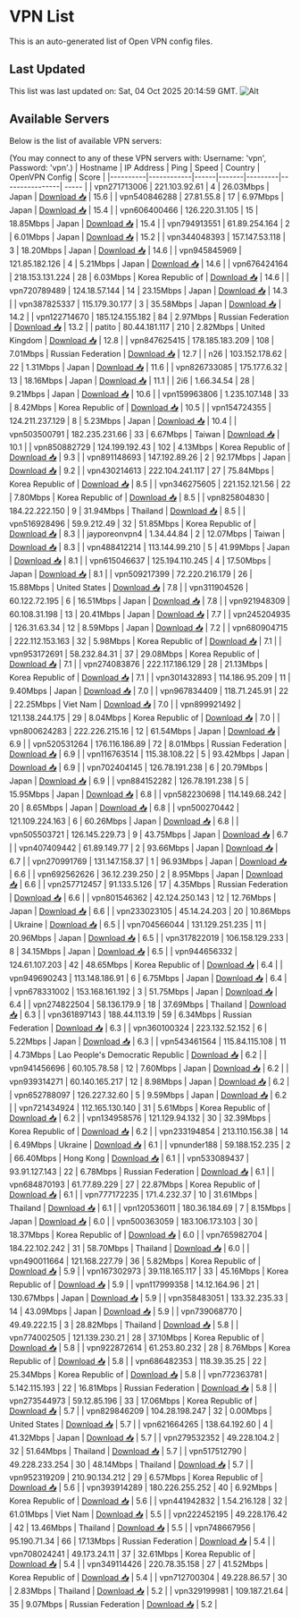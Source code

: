 # VPN List

This is an auto-generated list of Open VPN config files.

## Last Updated

This list was last updated on: Sat, 04 Oct 2025 20:14:59 GMT.
![Alt](https://repobeats.axiom.co/api/embed/186b98318ef1479477931607c1ad7d823f12451f.svg "Repobeats analytics image")

## Available Servers

Below is the list of available VPN servers:

(You may connect to any of these VPN servers with: Username: 'vpn', Password: 'vpn'.)
| Hostname | IP Address | Ping | Speed | Country | OpenVPN Config | Score |
|----------|------------|------|-------|---------|----------------| ----- |
| vpn271713006 | 221.103.92.61 | 4 | 26.03Mbps | Japan | [Download 📥](./configs/server_0_JP.ovpn) | 15.6 |
| vpn540846288 | 27.81.55.8 | 17 | 6.97Mbps | Japan | [Download 📥](./configs/server_1_JP.ovpn) | 15.4 |
| vpn606400466 | 126.220.31.105 | 15 | 18.85Mbps | Japan | [Download 📥](./configs/server_2_JP.ovpn) | 15.4 |
| vpn794913551 | 61.89.254.164 | 2 | 6.01Mbps | Japan | [Download 📥](./configs/server_3_JP.ovpn) | 15.2 |
| vpn344048393 | 157.147.53.118 | 3 | 18.20Mbps | Japan | [Download 📥](./configs/server_4_JP.ovpn) | 14.6 |
| vpn945845969 | 121.85.182.126 | 4 | 5.21Mbps | Japan | [Download 📥](./configs/server_5_JP.ovpn) | 14.6 |
| vpn676424164 | 218.153.131.224 | 28 | 6.03Mbps | Korea Republic of | [Download 📥](./configs/server_6_KR.ovpn) | 14.6 |
| vpn720789489 | 124.18.57.144 | 14 | 23.15Mbps | Japan | [Download 📥](./configs/server_7_JP.ovpn) | 14.3 |
| vpn387825337 | 115.179.30.177 | 3 | 35.58Mbps | Japan | [Download 📥](./configs/server_8_JP.ovpn) | 14.2 |
| vpn122714670 | 185.124.155.182 | 84 | 2.97Mbps | Russian Federation | [Download 📥](./configs/server_9_RU.ovpn) | 13.2 |
| patito | 80.44.181.117 | 210 | 2.82Mbps | United Kingdom | [Download 📥](./configs/server_10_GB.ovpn) | 12.8 |
| vpn847625415 | 178.185.183.209 | 108 | 7.01Mbps | Russian Federation | [Download 📥](./configs/server_11_RU.ovpn) | 12.7 |
| n26 | 103.152.178.62 | 22 | 1.31Mbps | Japan | [Download 📥](./configs/server_12_JP.ovpn) | 11.6 |
| vpn826733085 | 175.177.6.32 | 13 | 18.16Mbps | Japan | [Download 📥](./configs/server_13_JP.ovpn) | 11.1 |
| 2i6 | 1.66.34.54 | 28 | 9.21Mbps | Japan | [Download 📥](./configs/server_14_JP.ovpn) | 10.6 |
| vpn159963806 | 1.235.107.148 | 33 | 8.42Mbps | Korea Republic of | [Download 📥](./configs/server_15_KR.ovpn) | 10.5 |
| vpn154724355 | 124.211.237.129 | 8 | 5.23Mbps | Japan | [Download 📥](./configs/server_16_JP.ovpn) | 10.4 |
| vpn503500791 | 182.235.231.66 | 33 | 6.67Mbps | Taiwan | [Download 📥](./configs/server_17_TW.ovpn) | 10.1 |
| vpn850882729 | 124.199.192.43 | 102 | 4.13Mbps | Korea Republic of | [Download 📥](./configs/server_18_KR.ovpn) | 9.3 |
| vpn891148693 | 147.192.89.26 | 2 | 92.17Mbps | Japan | [Download 📥](./configs/server_19_JP.ovpn) | 9.2 |
| vpn430214613 | 222.104.241.117 | 27 | 75.84Mbps | Korea Republic of | [Download 📥](./configs/server_20_KR.ovpn) | 8.5 |
| vpn346275605 | 221.152.121.56 | 22 | 7.80Mbps | Korea Republic of | [Download 📥](./configs/server_21_KR.ovpn) | 8.5 |
| vpn825804830 | 184.22.222.150 | 9 | 31.94Mbps | Thailand | [Download 📥](./configs/server_22_TH.ovpn) | 8.5 |
| vpn516928496 | 59.9.212.49 | 32 | 51.85Mbps | Korea Republic of | [Download 📥](./configs/server_23_KR.ovpn) | 8.3 |
| jayporeonvpn4 | 1.34.44.84 | 2 | 12.07Mbps | Taiwan | [Download 📥](./configs/server_24_TW.ovpn) | 8.3 |
| vpn488412214 | 113.144.99.210 | 5 | 41.99Mbps | Japan | [Download 📥](./configs/server_25_JP.ovpn) | 8.1 |
| vpn615046637 | 125.194.110.245 | 4 | 17.50Mbps | Japan | [Download 📥](./configs/server_26_JP.ovpn) | 8.1 |
| vpn509217399 | 72.220.216.179 | 26 | 15.88Mbps | United States | [Download 📥](./configs/server_27_US.ovpn) | 7.8 |
| vpn311904526 | 60.122.72.195 | 6 | 16.51Mbps | Japan | [Download 📥](./configs/server_28_JP.ovpn) | 7.8 |
| vpn921948309 | 60.108.31.198 | 13 | 20.41Mbps | Japan | [Download 📥](./configs/server_29_JP.ovpn) | 7.7 |
| vpn245204935 | 126.31.63.34 | 12 | 8.59Mbps | Japan | [Download 📥](./configs/server_30_JP.ovpn) | 7.2 |
| vpn680904715 | 222.112.153.163 | 32 | 5.98Mbps | Korea Republic of | [Download 📥](./configs/server_31_KR.ovpn) | 7.1 |
| vpn953172691 | 58.232.84.31 | 37 | 29.08Mbps | Korea Republic of | [Download 📥](./configs/server_32_KR.ovpn) | 7.1 |
| vpn274083876 | 222.117.186.129 | 28 | 21.13Mbps | Korea Republic of | [Download 📥](./configs/server_33_KR.ovpn) | 7.1 |
| vpn301432893 | 114.186.95.209 | 11 | 9.40Mbps | Japan | [Download 📥](./configs/server_34_JP.ovpn) | 7.0 |
| vpn967834409 | 118.71.245.91 | 22 | 22.25Mbps | Viet Nam | [Download 📥](./configs/server_35_VN.ovpn) | 7.0 |
| vpn899921492 | 121.138.244.175 | 29 | 8.04Mbps | Korea Republic of | [Download 📥](./configs/server_36_KR.ovpn) | 7.0 |
| vpn800624283 | 222.226.215.16 | 12 | 61.54Mbps | Japan | [Download 📥](./configs/server_37_JP.ovpn) | 6.9 |
| vpn520531264 | 176.116.186.89 | 72 | 8.01Mbps | Russian Federation | [Download 📥](./configs/server_38_RU.ovpn) | 6.9 |
| vpn116763514 | 115.38.108.22 | 5 | 93.42Mbps | Japan | [Download 📥](./configs/server_39_JP.ovpn) | 6.9 |
| vpn702404145 | 126.78.191.238 | 6 | 20.79Mbps | Japan | [Download 📥](./configs/server_40_JP.ovpn) | 6.9 |
| vpn884152282 | 126.78.191.238 | 5 | 15.95Mbps | Japan | [Download 📥](./configs/server_41_JP.ovpn) | 6.8 |
| vpn582230698 | 114.149.68.242 | 20 | 8.65Mbps | Japan | [Download 📥](./configs/server_42_JP.ovpn) | 6.8 |
| vpn500270442 | 121.109.224.163 | 6 | 60.26Mbps | Japan | [Download 📥](./configs/server_43_JP.ovpn) | 6.8 |
| vpn505503721 | 126.145.229.73 | 9 | 43.75Mbps | Japan | [Download 📥](./configs/server_44_JP.ovpn) | 6.7 |
| vpn407409442 | 61.89.149.77 | 2 | 93.66Mbps | Japan | [Download 📥](./configs/server_45_JP.ovpn) | 6.7 |
| vpn270991769 | 131.147.158.37 | 1 | 96.93Mbps | Japan | [Download 📥](./configs/server_46_JP.ovpn) | 6.6 |
| vpn692562626 | 36.12.239.250 | 2 | 8.95Mbps | Japan | [Download 📥](./configs/server_47_JP.ovpn) | 6.6 |
| vpn257712457 | 91.133.5.126 | 17 | 4.35Mbps | Russian Federation | [Download 📥](./configs/server_48_RU.ovpn) | 6.6 |
| vpn801546362 | 42.124.250.143 | 12 | 12.76Mbps | Japan | [Download 📥](./configs/server_49_JP.ovpn) | 6.6 |
| vpn233023105 | 45.14.24.203 | 20 | 10.86Mbps | Ukraine | [Download 📥](./configs/server_50_UA.ovpn) | 6.5 |
| vpn704566044 | 131.129.251.235 | 11 | 20.96Mbps | Japan | [Download 📥](./configs/server_51_JP.ovpn) | 6.5 |
| vpn317822019 | 106.158.129.233 | 8 | 34.15Mbps | Japan | [Download 📥](./configs/server_52_JP.ovpn) | 6.5 |
| vpn944656332 | 124.61.107.203 | 42 | 48.65Mbps | Korea Republic of | [Download 📥](./configs/server_53_KR.ovpn) | 6.4 |
| vpn949690243 | 113.148.186.91 | 6 | 6.75Mbps | Japan | [Download 📥](./configs/server_54_JP.ovpn) | 6.4 |
| vpn678331002 | 153.168.161.192 | 3 | 51.75Mbps | Japan | [Download 📥](./configs/server_55_JP.ovpn) | 6.4 |
| vpn274822504 | 58.136.179.9 | 18 | 37.69Mbps | Thailand | [Download 📥](./configs/server_56_TH.ovpn) | 6.3 |
| vpn361897143 | 188.44.113.19 | 59 | 6.34Mbps | Russian Federation | [Download 📥](./configs/server_57_RU.ovpn) | 6.3 |
| vpn360100324 | 223.132.52.152 | 6 | 5.22Mbps | Japan | [Download 📥](./configs/server_58_JP.ovpn) | 6.3 |
| vpn543461564 | 115.84.115.108 | 11 | 4.73Mbps | Lao People's Democratic Republic | [Download 📥](./configs/server_59_LA.ovpn) | 6.2 |
| vpn941456696 | 60.105.78.58 | 12 | 7.60Mbps | Japan | [Download 📥](./configs/server_60_JP.ovpn) | 6.2 |
| vpn939314271 | 60.140.165.217 | 12 | 8.98Mbps | Japan | [Download 📥](./configs/server_61_JP.ovpn) | 6.2 |
| vpn652788097 | 126.227.32.60 | 5 | 9.59Mbps | Japan | [Download 📥](./configs/server_62_JP.ovpn) | 6.2 |
| vpn721434924 | 112.165.130.140 | 31 | 5.61Mbps | Korea Republic of | [Download 📥](./configs/server_63_KR.ovpn) | 6.2 |
| vpn134958576 | 121.129.94.132 | 30 | 32.39Mbps | Korea Republic of | [Download 📥](./configs/server_64_KR.ovpn) | 6.2 |
| vpn233194854 | 213.110.156.38 | 14 | 6.49Mbps | Ukraine | [Download 📥](./configs/server_65_UA.ovpn) | 6.1 |
| vpnunder188 | 59.188.152.235 | 2 | 66.40Mbps | Hong Kong | [Download 📥](./configs/server_66_HK.ovpn) | 6.1 |
| vpn533089437 | 93.91.127.143 | 22 | 6.78Mbps | Russian Federation | [Download 📥](./configs/server_67_RU.ovpn) | 6.1 |
| vpn684870193 | 61.77.89.229 | 27 | 22.87Mbps | Korea Republic of | [Download 📥](./configs/server_68_KR.ovpn) | 6.1 |
| vpn777172235 | 171.4.232.37 | 10 | 31.61Mbps | Thailand | [Download 📥](./configs/server_69_TH.ovpn) | 6.1 |
| vpn120536011 | 180.36.184.69 | 7 | 8.15Mbps | Japan | [Download 📥](./configs/server_70_JP.ovpn) | 6.0 |
| vpn500363059 | 183.106.173.103 | 30 | 18.37Mbps | Korea Republic of | [Download 📥](./configs/server_71_KR.ovpn) | 6.0 |
| vpn765982704 | 184.22.102.242 | 31 | 58.70Mbps | Thailand | [Download 📥](./configs/server_72_TH.ovpn) | 6.0 |
| vpn490011664 | 121.168.227.79 | 36 | 5.82Mbps | Korea Republic of | [Download 📥](./configs/server_73_KR.ovpn) | 5.9 |
| vpn167302973 | 39.118.165.117 | 33 | 45.16Mbps | Korea Republic of | [Download 📥](./configs/server_74_KR.ovpn) | 5.9 |
| vpn117999358 | 14.12.164.96 | 21 | 130.67Mbps | Japan | [Download 📥](./configs/server_75_JP.ovpn) | 5.9 |
| vpn358483051 | 133.32.235.33 | 14 | 43.09Mbps | Japan | [Download 📥](./configs/server_76_JP.ovpn) | 5.9 |
| vpn739068770 | 49.49.222.15 | 3 | 28.82Mbps | Thailand | [Download 📥](./configs/server_77_TH.ovpn) | 5.8 |
| vpn774002505 | 121.139.230.21 | 28 | 37.10Mbps | Korea Republic of | [Download 📥](./configs/server_78_KR.ovpn) | 5.8 |
| vpn922872614 | 61.253.80.232 | 28 | 8.76Mbps | Korea Republic of | [Download 📥](./configs/server_79_KR.ovpn) | 5.8 |
| vpn686482353 | 118.39.35.25 | 22 | 25.34Mbps | Korea Republic of | [Download 📥](./configs/server_80_KR.ovpn) | 5.8 |
| vpn772363781 | 5.142.115.193 | 22 | 16.81Mbps | Russian Federation | [Download 📥](./configs/server_81_RU.ovpn) | 5.8 |
| vpn273544973 | 59.12.85.196 | 33 | 17.06Mbps | Korea Republic of | [Download 📥](./configs/server_82_KR.ovpn) | 5.7 |
| vpn829846209 | 104.28.198.247 | 32 | 0.00Mbps | United States | [Download 📥](./configs/server_83_US.ovpn) | 5.7 |
| vpn621664265 | 138.64.192.60 | 4 | 41.32Mbps | Japan | [Download 📥](./configs/server_84_JP.ovpn) | 5.7 |
| vpn279532352 | 49.228.104.2 | 32 | 51.64Mbps | Thailand | [Download 📥](./configs/server_85_TH.ovpn) | 5.7 |
| vpn517512790 | 49.228.233.254 | 30 | 48.14Mbps | Thailand | [Download 📥](./configs/server_86_TH.ovpn) | 5.7 |
| vpn952319209 | 210.90.134.212 | 29 | 6.57Mbps | Korea Republic of | [Download 📥](./configs/server_87_KR.ovpn) | 5.6 |
| vpn393914289 | 180.226.255.252 | 40 | 6.92Mbps | Korea Republic of | [Download 📥](./configs/server_88_KR.ovpn) | 5.6 |
| vpn441942832 | 1.54.216.128 | 32 | 61.01Mbps | Viet Nam | [Download 📥](./configs/server_89_VN.ovpn) | 5.5 |
| vpn222452195 | 49.228.176.42 | 42 | 13.46Mbps | Thailand | [Download 📥](./configs/server_90_TH.ovpn) | 5.5 |
| vpn748667956 | 95.190.71.34 | 66 | 17.13Mbps | Russian Federation | [Download 📥](./configs/server_91_RU.ovpn) | 5.4 |
| vpn708024241 | 49.173.24.11 | 37 | 32.61Mbps | Korea Republic of | [Download 📥](./configs/server_92_KR.ovpn) | 5.4 |
| vpn349114426 | 220.78.35.158 | 27 | 41.52Mbps | Korea Republic of | [Download 📥](./configs/server_93_KR.ovpn) | 5.4 |
| vpn712700304 | 49.228.86.57 | 30 | 2.83Mbps | Thailand | [Download 📥](./configs/server_94_TH.ovpn) | 5.2 |
| vpn329199981 | 109.187.21.64 | 35 | 9.07Mbps | Russian Federation | [Download 📥](./configs/server_95_RU.ovpn) | 5.2 |
